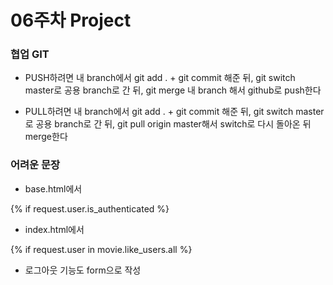 # 06주차 Project

### 협업 GIT
- PUSH하려면
내 branch에서 git add . + git commit 해준 뒤,
git switch master로 공용 branch로 간 뒤,
git merge 내 branch 해서 github로 push한다

- PULL하려면
내 branch에서 git add . + git commit 해준 뒤,
git switch master로 공용 branch로 간 뒤,
git pull origin master해서
switch로 다시 돌아온 뒤 merge한다

### 어려운 문장
- base.html에서
<!-- 로그인이 되어 있다면 -->
{% if request.user.is_authenticated %} 

- index.html에서
<!-- 사용자가 좋아요를 누른 리스트에 들어있으면 아래 문장 실행 -->
{% if request.user in movie.like_users.all %} 

- 로그아웃 기능도 form으로 작성
<!-- <form action="{% url "accounts:logout" %}" method='POST'> -->